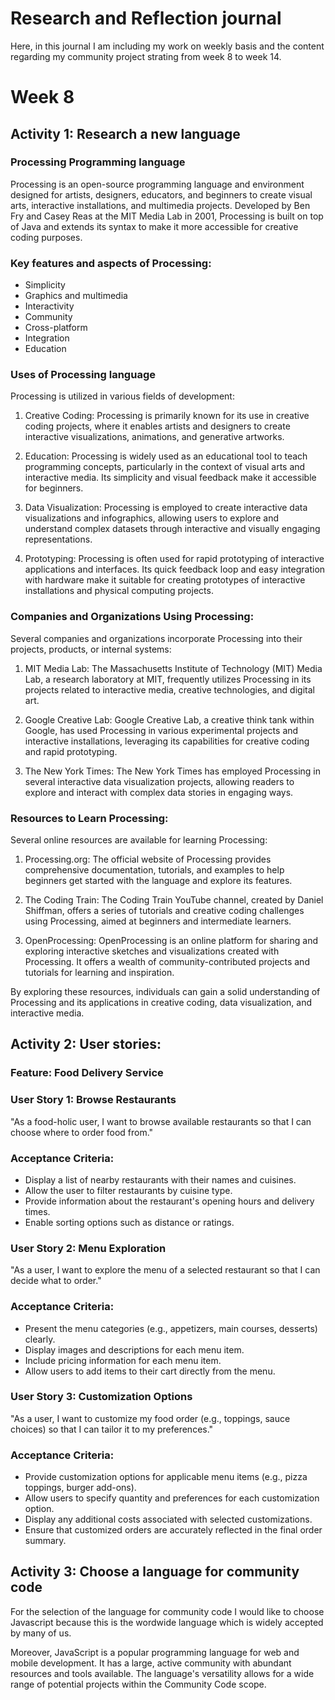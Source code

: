 # Research and Reflection journal
Here, in this journal I am including my work on weekly basis and the content regarding my community project strating from week 8 to week 14.

# Week 8
## Activity 1: Research a new language
### Processing Programming language
Processing is an open-source programming language and environment designed for artists, designers, educators, and beginners to create visual arts, interactive installations, and multimedia projects. Developed by Ben Fry and Casey Reas at the MIT Media Lab in 2001, Processing is built on top of Java and extends its syntax to make it more accessible for creative coding purposes.

### Key features and aspects of Processing:
- Simplicity
- Graphics and multimedia
- Interactivity
- Community
- Cross-platform
- Integration
- Education

### Uses of Processing language

Processing is utilized in various fields of development:

1. Creative Coding: Processing is primarily known for its use in creative coding projects, where it enables artists and designers to create interactive visualizations, animations, and generative artworks.

2. Education: Processing is widely used as an educational tool to teach programming concepts, particularly in the context of visual arts and interactive media. Its simplicity and visual feedback make it accessible for beginners.

3. Data Visualization: Processing is employed to create interactive data visualizations and infographics, allowing users to explore and understand complex datasets through interactive and visually engaging representations.

4. Prototyping: Processing is often used for rapid prototyping of interactive applications and interfaces. Its quick feedback loop and easy integration with hardware make it suitable for creating prototypes of interactive installations and physical computing projects.

### Companies and Organizations Using Processing:
Several companies and organizations incorporate Processing into their projects, products, or internal systems:

1. MIT Media Lab: The Massachusetts Institute of Technology (MIT) Media Lab, a research laboratory at MIT, frequently utilizes Processing in its projects related to interactive media, creative technologies, and digital art.

2. Google Creative Lab: Google Creative Lab, a creative think tank within Google, has used Processing in various experimental projects and interactive installations, leveraging its capabilities for creative coding and rapid prototyping.

3. The New York Times: The New York Times has employed Processing in several interactive data visualization projects, allowing readers to explore and interact with complex data stories in engaging ways.

### Resources to Learn Processing:
Several online resources are available for learning Processing:

1. Processing.org: The official website of Processing provides comprehensive documentation, tutorials, and examples to help beginners get started with the language and explore its features.

2. The Coding Train: The Coding Train YouTube channel, created by Daniel Shiffman, offers a series of tutorials and creative coding challenges using Processing, aimed at beginners and intermediate learners.

3. OpenProcessing: OpenProcessing is an online platform for sharing and exploring interactive sketches and visualizations created with Processing. It offers a wealth of community-contributed projects and tutorials for learning and inspiration.

By exploring these resources, individuals can gain a solid understanding of Processing and its applications in creative coding, data visualization, and interactive media.

## Activity 2: User stories:

### Feature: Food Delivery Service

### User Story 1: Browse Restaurants
"As a food-holic user, I want to browse available restaurants so that I can choose where to order food from."

### Acceptance Criteria:

- Display a list of nearby restaurants with their names and cuisines.
- Allow the user to filter restaurants by cuisine type.
- Provide information about the restaurant's opening hours and delivery times.
- Enable sorting options such as distance or ratings.

### User Story 2: Menu Exploration
"As a user, I want to explore the menu of a selected restaurant so that I can decide what to order."

### Acceptance Criteria:

- Present the menu categories (e.g., appetizers, main courses, desserts) clearly.
- Display images and descriptions for each menu item.
- Include pricing information for each menu item.
- Allow users to add items to their cart directly from the menu.
  
### User Story 3: Customization Options
"As a user, I want to customize my food order (e.g., toppings, sauce choices) so that I can tailor it to my preferences."

### Acceptance Criteria:

- Provide customization options for applicable menu items (e.g., pizza toppings, burger add-ons).
- Allow users to specify quantity and preferences for each customization option.
- Display any additional costs associated with selected customizations.
- Ensure that customized orders are accurately reflected in the final order summary.

## Activity 3: Choose a language for community code

For the selection of the language for community code I would like to choose Javascript because this is the wordwide language which is widely accepted by many of us.

Moreover, JavaScript is a popular programming language for web and mobile development. It has a large, active community with abundant resources and tools available. The language's versatility allows for a wide range of potential projects within the Community Code scope.





